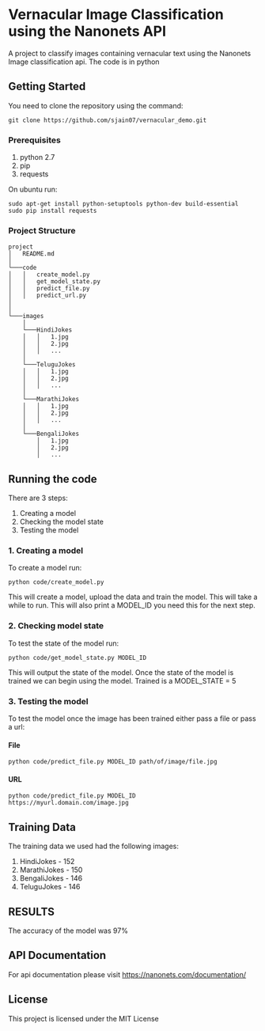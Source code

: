 # Vernacular Image Classification using the Nanonets API

A project to classify images containing vernacular text using the Nanonets Image classification api. The code is in python

## Getting Started

You need to clone the repository using the command:
```
git clone https://github.com/sjain07/vernacular_demo.git
```

### Prerequisites

1. python 2.7
2. pip
3. requests

On ubuntu run:
```
sudo apt-get install python-setuptools python-dev build-essential 
sudo pip install requests
```

### Project Structure

```
project
│   README.md
│
└───code
│   │   create_model.py 
│   │   get_model_state.py 
│   │   predict_file.py
│   │   predict_url.py
│  
│  
└───images
    │
    └───HindiJokes
    │   │   1.jpg
    │   │   2.jpg
    │   │   ...
    │
    └───TeluguJokes
    │   │   1.jpg
    │   │   2.jpg
    │   │   ...
    │   
    └───MarathiJokes
    │   │   1.jpg
    │   │   2.jpg
    │   │   ...
    │   
    └───BengaliJokes
        │   1.jpg
        │   2.jpg
        │   ... 
```

## Running the code
There are 3 steps:
1. Creating a model
2. Checking the model state
3. Testing the model

### 1. Creating a model
To create a model run:
```
python code/create_model.py
```
This will create a model, upload the data and train the model. This will take a while to run. This will also print a MODEL_ID you need this for the next step.

### 2. Checking model state
To test the state of the model run:
```
python code/get_model_state.py MODEL_ID
```

This will output the state of the model. Once the state of the model is trained we can begin using the model. Trained is a MODEL_STATE = 5

### 3. Testing the model

To test the model once the image has been trained either pass a file or pass a url:

#### File
```
python code/predict_file.py MODEL_ID path/of/image/file.jpg
```

#### URL
```
python code/predict_file.py MODEL_ID https://myurl.domain.com/image.jpg
```

## Training Data

The training data we used had the following images:
1. HindiJokes - 152
2. MarathiJokes - 150
3. BengaliJokes - 146
4. TeluguJokes - 146

## RESULTS

The accuracy of the model was 97%


## API Documentation

For api documentation please visit https://nanonets.com/documentation/

## License

This project is licensed under the MIT License